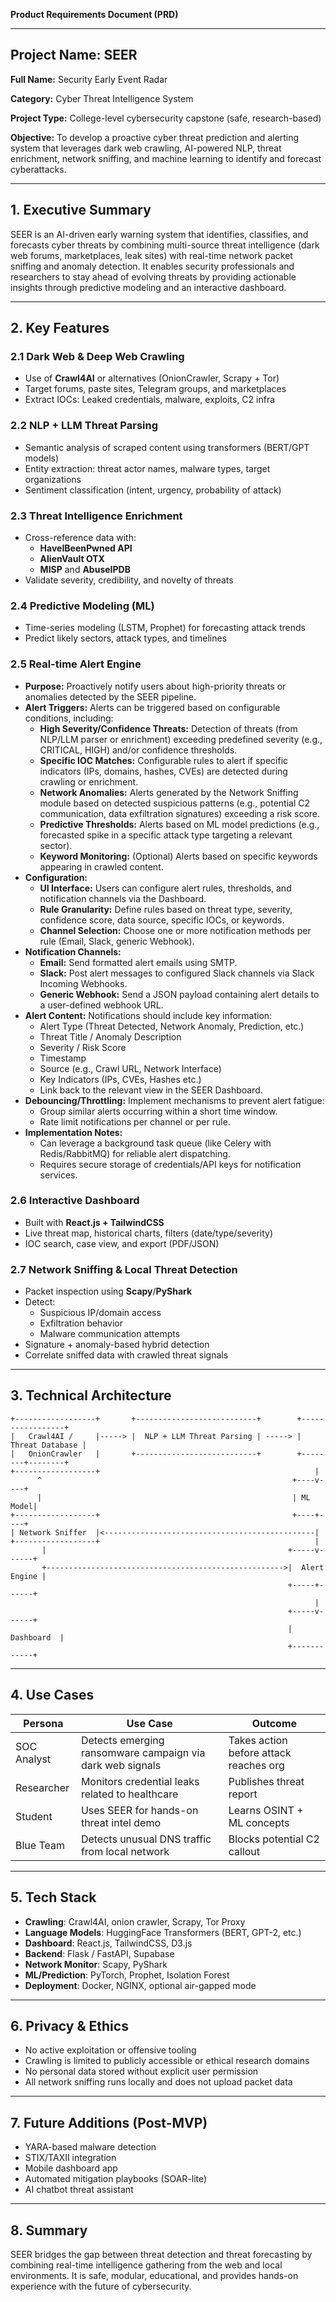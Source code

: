 **Product Requirements Document (PRD)**

---

## Project Name: SEER

**Full Name:** Security Early Event Radar

**Category:** Cyber Threat Intelligence System

**Project Type:** College-level cybersecurity capstone (safe, research-based)

**Objective:** To develop a proactive cyber threat prediction and alerting system that leverages dark web crawling, AI-powered NLP, threat enrichment, network sniffing, and machine learning to identify and forecast cyberattacks.

---

## 1. Executive Summary

SEER is an AI-driven early warning system that identifies, classifies, and forecasts cyber threats by combining multi-source threat intelligence (dark web forums, marketplaces, leak sites) with real-time network packet sniffing and anomaly detection. It enables security professionals and researchers to stay ahead of evolving threats by providing actionable insights through predictive modeling and an interactive dashboard.

---

## 2. Key Features

### 2.1 Dark Web & Deep Web Crawling

- Use of **Crawl4AI** or alternatives (OnionCrawler, Scrapy + Tor)
- Target forums, paste sites, Telegram groups, and marketplaces
- Extract IOCs: Leaked credentials, malware, exploits, C2 infra

### 2.2 NLP + LLM Threat Parsing

- Semantic analysis of scraped content using transformers (BERT/GPT models)
- Entity extraction: threat actor names, malware types, target organizations
- Sentiment classification (intent, urgency, probability of attack)

### 2.3 Threat Intelligence Enrichment

- Cross-reference data with:
  - **HaveIBeenPwned API**
  - **AlienVault OTX**
  - **MISP** and **AbuseIPDB**
- Validate severity, credibility, and novelty of threats

### 2.4 Predictive Modeling (ML)

- Time-series modeling (LSTM, Prophet) for forecasting attack trends
- Predict likely sectors, attack types, and timelines

### 2.5 Real-time Alert Engine

- **Purpose:** Proactively notify users about high-priority threats or anomalies detected by the SEER pipeline.
- **Alert Triggers:** Alerts can be triggered based on configurable conditions, including:
    - **High Severity/Confidence Threats:** Detection of threats (from NLP/LLM parser or enrichment) exceeding predefined severity (e.g., CRITICAL, HIGH) and/or confidence thresholds.
    - **Specific IOC Matches:** Configurable rules to alert if specific indicators (IPs, domains, hashes, CVEs) are detected during crawling or enrichment.
    - **Network Anomalies:** Alerts generated by the Network Sniffing module based on detected suspicious patterns (e.g., potential C2 communication, data exfiltration signatures) exceeding a risk score.
    - **Predictive Thresholds:** Alerts based on ML model predictions (e.g., forecasted spike in a specific attack type targeting a relevant sector).
    - **Keyword Monitoring:** (Optional) Alerts based on specific keywords appearing in crawled content.
- **Configuration:**
    - **UI Interface:** Users can configure alert rules, thresholds, and notification channels via the Dashboard.
    - **Rule Granularity:** Define rules based on threat type, severity, confidence score, data source, specific IOCs, or keywords.
    - **Channel Selection:** Choose one or more notification methods per rule (Email, Slack, generic Webhook).
- **Notification Channels:**
    - **Email:** Send formatted alert emails using SMTP.
    *   **Slack:** Post alert messages to configured Slack channels via Slack Incoming Webhooks.
    *   **Generic Webhook:** Send a JSON payload containing alert details to a user-defined webhook URL.
- **Alert Content:** Notifications should include key information:
    - Alert Type (Threat Detected, Network Anomaly, Prediction, etc.)
    - Threat Title / Anomaly Description
    - Severity / Risk Score
    - Timestamp
    - Source (e.g., Crawl URL, Network Interface)
    - Key Indicators (IPs, CVEs, Hashes etc.)
    - Link back to the relevant view in the SEER Dashboard.
- **Debouncing/Throttling:** Implement mechanisms to prevent alert fatigue:
    - Group similar alerts occurring within a short time window.
    - Rate limit notifications per channel or per rule.
- **Implementation Notes:**
    - Can leverage a background task queue (like Celery with Redis/RabbitMQ) for reliable alert dispatching.
    - Requires secure storage of credentials/API keys for notification services.

### 2.6 Interactive Dashboard

- Built with **React.js + TailwindCSS**
- Live threat map, historical charts, filters (date/type/severity)
- IOC search, case view, and export (PDF/JSON)

### 2.7 Network Sniffing & Local Threat Detection

- Packet inspection using **Scapy**/**PyShark**
- Detect:
  - Suspicious IP/domain access
  - Exfiltration behavior
  - Malware communication attempts
- Signature + anomaly-based hybrid detection
- Correlate sniffed data with crawled threat signals

---

## 3. Technical Architecture

```
+------------------+       +---------------------------+        +-----------------+
|   Crawl4AI /     |-----> |  NLP + LLM Threat Parsing | -----> | Threat Database |
|   OnionCrawler   |       +---------------------------+        +--------+--------+
+------------------+                                                |
      ^                                                        +----v----+
      |                                                        | ML Model|
+------------------+                                           +----+----+
| Network Sniffer  |<-----------------------------------------------|
+------------------+                                                |
       |                                                      +-----v------+
       +----------------------------------------------------->|  Alert Engine |
                                                              +-----+------+
                                                                    |
                                                              +-----v------+
                                                              |  Dashboard  |
                                                              +------------+
```

---

## 4. Use Cases

| Persona     | Use Case                                                  | Outcome                                |
| ----------- | --------------------------------------------------------- | -------------------------------------- |
| SOC Analyst | Detects emerging ransomware campaign via dark web signals | Takes action before attack reaches org |
| Researcher  | Monitors credential leaks related to healthcare           | Publishes threat report                |
| Student     | Uses SEER for hands-on threat intel demo                  | Learns OSINT + ML concepts             |
| Blue Team   | Detects unusual DNS traffic from local network            | Blocks potential C2 callout            |

---

## 5. Tech Stack

- **Crawling**: Crawl4AI, onion crawler, Scrapy, Tor Proxy
- **Language Models**: HuggingFace Transformers (BERT, GPT-2, etc.)
- **Dashboard**: React.js, TailwindCSS, D3.js
- **Backend**: Flask / FastAPI, Supabase
- **Network Monitor**: Scapy, PyShark
- **ML/Prediction**: PyTorch, Prophet, Isolation Forest
- **Deployment**: Docker, NGINX, optional air-gapped mode

---

## 6. Privacy & Ethics

- No active exploitation or offensive tooling
- Crawling is limited to publicly accessible or ethical research domains
- No personal data stored without explicit user permission
- All network sniffing runs locally and does not upload packet data

---

## 7. Future Additions (Post-MVP)

- YARA-based malware detection
- STIX/TAXII integration
- Mobile dashboard app
- Automated mitigation playbooks (SOAR-lite)
- AI chatbot threat assistant

---

## 8. Summary

SEER bridges the gap between threat detection and threat forecasting by combining real-time intelligence gathering from the web and local environments. It is safe, modular, educational, and provides hands-on experience with the future of cybersecurity.

